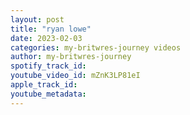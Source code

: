 ```yaml
---
layout: post
title: "ryan lowe"
date: 2023-02-03
categories: my-britwres-journey videos
author: my-britwres-journey
spotify_track_id: 
youtube_video_id: mZnK3LP81eI
apple_track_id: 
youtube_metadata: 
---
```

